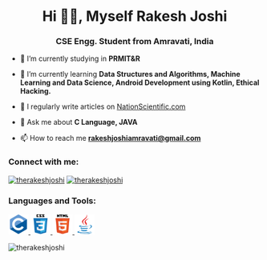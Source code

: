 <h1 align="center">Hi 👋🏻, Myself Rakesh Joshi</h1>
<h3 align="center">CSE Engg. Student from Amravati, India</h3>

- 🔭 I’m currently studying in **PRMIT&R**

- 🌱 I’m currently learning **Data Structures and Algorithms, Machine Learning and Data Science, Android Development using Kotlin, Ethical Hacking.**

- 📝 I regularly write articles on [NationScientific.com](https://NationScientific.com)
- 💬 Ask me about **C Language, JAVA**

- 📫 How to reach me **rakeshjoshiamravati@gmail.com**

<h3 align="left">Connect with me:</h3>
<p align="left">
<a href="https://linkedin.com/in/therakeshjoshi" target="blank"><img align="center" src="https://raw.githubusercontent.com/rahuldkjain/github-profile-readme-generator/master/src/images/icons/Social/linked-in-alt.svg" alt="therakeshjoshi" height="30" width="40" /></a>
<a href="https://instagram.com/therakeshjoshi" target="blank"><img align="center" src="https://raw.githubusercontent.com/rahuldkjain/github-profile-readme-generator/master/src/images/icons/Social/instagram.svg" alt="therakeshjoshi" height="30" width="40" /></a>
</p>

<h3 align="left">Languages and Tools:</h3>
<p align="left"> <a href="https://www.cprogramming.com/" target="_blank" rel="noreferrer"> <img src="https://raw.githubusercontent.com/devicons/devicon/master/icons/c/c-original.svg" alt="c" width="40" height="40"/> </a> <a href="https://www.w3schools.com/css/" target="_blank" rel="noreferrer"> <img src="https://raw.githubusercontent.com/devicons/devicon/master/icons/css3/css3-original-wordmark.svg" alt="css3" width="40" height="40"/> </a> <a href="https://www.w3.org/html/" target="_blank" rel="noreferrer"> <img src="https://raw.githubusercontent.com/devicons/devicon/master/icons/html5/html5-original-wordmark.svg" alt="html5" width="40" height="40"/> </a> <a href="https://www.java.com" target="_blank" rel="noreferrer"> <img src="https://raw.githubusercontent.com/devicons/devicon/master/icons/java/java-original.svg" alt="java" width="40" height="40"/> </a> </p>

<p><img align="center" src="https://github-readme-stats.vercel.app/api/top-langs?username=therakeshjoshi&show_icons=true&locale=en&layout=compact" alt="therakeshjoshi" /></p>

